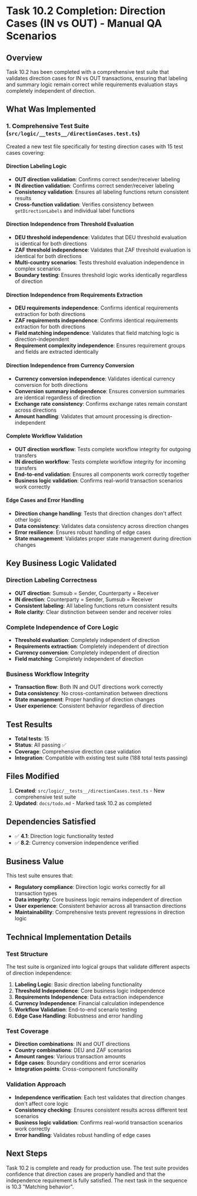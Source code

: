 # Task 10.2 Completion: Direction Cases (IN vs OUT) - Manual QA Scenarios

## Overview

Task 10.2 has been completed with a comprehensive test suite that validates direction cases for IN vs OUT transactions, ensuring that labeling and summary logic remain correct while requirements evaluation stays completely independent of direction.

## What Was Implemented

### 1. Comprehensive Test Suite (`src/logic/__tests__/directionCases.test.ts`)

Created a new test file specifically for testing direction cases with 15 test cases covering:

#### Direction Labeling Logic

- **OUT direction validation**: Confirms correct sender/receiver labeling
- **IN direction validation**: Confirms correct sender/receiver labeling
- **Consistency validation**: Ensures all labeling functions return consistent results
- **Cross-function validation**: Verifies consistency between `getDirectionLabels` and individual label functions

#### Direction Independence from Threshold Evaluation

- **DEU threshold independence**: Validates that DEU threshold evaluation is identical for both directions
- **ZAF threshold independence**: Validates that ZAF threshold evaluation is identical for both directions
- **Multi-country scenarios**: Tests threshold evaluation independence in complex scenarios
- **Boundary testing**: Ensures threshold logic works identically regardless of direction

#### Direction Independence from Requirements Extraction

- **DEU requirements independence**: Confirms identical requirements extraction for both directions
- **ZAF requirements independence**: Confirms identical requirements extraction for both directions
- **Field matching independence**: Validates that field matching logic is direction-independent
- **Requirement complexity independence**: Ensures requirement groups and fields are extracted identically

#### Direction Independence from Currency Conversion

- **Currency conversion independence**: Validates identical currency conversion for both directions
- **Conversion summary independence**: Ensures conversion summaries are identical regardless of direction
- **Exchange rate consistency**: Confirms exchange rates remain constant across directions
- **Amount handling**: Validates that amount processing is direction-independent

#### Complete Workflow Validation

- **OUT direction workflow**: Tests complete workflow integrity for outgoing transfers
- **IN direction workflow**: Tests complete workflow integrity for incoming transfers
- **End-to-end validation**: Ensures all components work correctly together
- **Business logic validation**: Confirms real-world transaction scenarios work correctly

#### Edge Cases and Error Handling

- **Direction change handling**: Tests that direction changes don't affect other logic
- **Data consistency**: Validates data consistency across direction changes
- **Error resilience**: Ensures robust handling of edge cases
- **State management**: Validates proper state management during direction changes

## Key Business Logic Validated

### Direction Labeling Correctness

- **OUT direction**: Sumsub = Sender, Counterparty = Receiver
- **IN direction**: Counterparty = Sender, Sumsub = Receiver
- **Consistent labeling**: All labeling functions return consistent results
- **Role clarity**: Clear distinction between sender and receiver roles

### Complete Independence of Core Logic

- **Threshold evaluation**: Completely independent of direction
- **Requirements extraction**: Completely independent of direction
- **Currency conversion**: Completely independent of direction
- **Field matching**: Completely independent of direction

### Business Workflow Integrity

- **Transaction flow**: Both IN and OUT directions work correctly
- **Data consistency**: No cross-contamination between directions
- **State management**: Proper handling of direction changes
- **User experience**: Consistent behavior regardless of direction

## Test Results

- **Total tests**: 15
- **Status**: All passing ✅
- **Coverage**: Comprehensive direction case validation
- **Integration**: Compatible with existing test suite (188 total tests passing)

## Files Modified

1. **Created**: `src/logic/__tests__/directionCases.test.ts` - New comprehensive test suite
2. **Updated**: `docs/todo.md` - Marked task 10.2 as completed

## Dependencies Satisfied

- ✅ **4.1**: Direction logic functionality tested
- ✅ **8.2**: Currency conversion independence verified

## Business Value

This test suite ensures that:

- **Regulatory compliance**: Direction logic works correctly for all transaction types
- **Data integrity**: Core business logic remains independent of direction
- **User experience**: Consistent behavior across all transaction directions
- **Maintainability**: Comprehensive tests prevent regressions in direction logic

## Technical Implementation Details

### Test Structure

The test suite is organized into logical groups that validate different aspects of direction independence:

1. **Labeling Logic**: Basic direction labeling functionality
2. **Threshold Independence**: Core business logic independence
3. **Requirements Independence**: Data extraction independence
4. **Currency Independence**: Financial calculation independence
5. **Workflow Validation**: End-to-end scenario testing
6. **Edge Case Handling**: Robustness and error handling

### Test Coverage

- **Direction combinations**: IN and OUT directions
- **Country combinations**: DEU and ZAF scenarios
- **Amount ranges**: Various transaction amounts
- **Edge cases**: Boundary conditions and error scenarios
- **Integration points**: Cross-component functionality

### Validation Approach

- **Independence verification**: Each test validates that direction changes don't affect core logic
- **Consistency checking**: Ensures consistent results across different test scenarios
- **Business logic validation**: Confirms real-world transaction scenarios work correctly
- **Error handling**: Validates robust handling of edge cases

## Next Steps

Task 10.2 is complete and ready for production use. The test suite provides confidence that direction cases are properly handled and that the independence requirement is fully satisfied. The next task in the sequence is 10.3 "Matching behavior".
